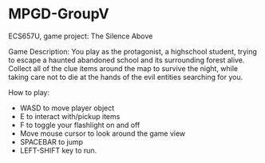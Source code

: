 # MPGD-GroupV
ECS657U, game project: The Silence Above

Game Description:
You play as the protagonist, a highschool student, trying to escape a haunted abandoned school and its surrounding forest alive. Collect all of the clue items around the map to survive the night, while taking care not to die at the hands of the evil entities searching for you. 

How to play:
- WASD to move player object
- E to interact with/pickup items
- F to toggle your flashlight on and off
- Move mouse cursor to look around the game view
- SPACEBAR to jump
- LEFT-SHIFT key to run.


